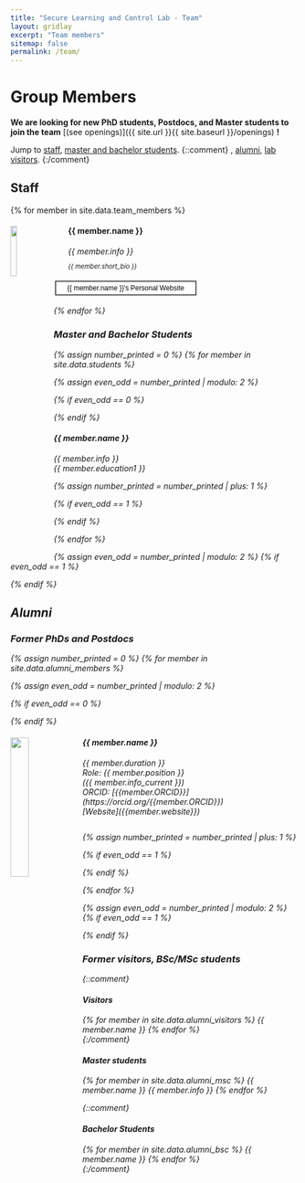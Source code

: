 ```yaml
---
title: "Secure Learning and Control Lab - Team"
layout: gridlay
excerpt: "Team members"
sitemap: false
permalink: /team/
---
```


<style>

.button {
    clear: left;
    background-color: #4CAF50; /* Green */
    border: none;
    color: white;
    padding: 4px 20px;
    text-align: center;
    text-decoration: none;
    display: inline-block;
    font-size: 12px;
    margin: 4px 2px;
    -webkit-transition-duration: 0.4s; /* Safari */
    transition-duration: 0.4s;
    cursor: pointer;
}

.black {
    background-color: white;
    color: black;
    border: 2px solid #555555;
}

</style>

# Group Members

 **We are  looking for new PhD students, Postdocs, and Master students to join the team** [(see openings)]({{ site.url }}{{ site.baseurl }}/openings) **!**


Jump to [staff](#staff), [master and bachelor students](#master-and-bachelor-students).
{::comment}
, [alumni](#alumni), [lab visitors](#lab-visitors).
{:/comment}


## Staff
{% for member in site.data.team_members %}

<div class="row">

<div class="col-sm-12 clearfix">
  <img src="{{ "" | relative_url }}/images/teampic/{{ member.photo }}" class="img-responsive" width="15%" style="float: left" />
  
  <div style='margin-left:20%;'>
  <h4>{{ member.name }}</h4>
  <i>{{ member.info }} <!--<br>email: <{{ member.email }}></i> -->
  
  <p style="font-size:.8em">{{ member.short_bio }}</p>
  </div>

  <p style="clear:both;"></p>
  <button class="button black" onclick="window.location.href='{{ member.website }}'" type="button">
  {{ member.name }}'s Personal Website</button>

</div>

</div>


{% endfor %}



### Master and Bachelor Students
{% assign number_printed = 0 %}
{% for member in site.data.students %}

{% assign even_odd = number_printed | modulo: 2 %}

{% if even_odd == 0 %}
<div class="row">
{% endif %}

<div class="col-sm-6 clearfix">
  <h4>{{ member.name }}</h4>
  <i>{{ member.info }}</i> <!-- <br>email: <{{ member.email }}></i> -->
  <br> {{ member.education1 }}
</div>

{% assign number_printed = number_printed | plus: 1 %}

{% if even_odd == 1 %}
</div>
{% endif %}

{% endfor %}

{% assign even_odd = number_printed | modulo: 2 %}
{% if even_odd == 1 %}
</div>
{% endif %}


## Alumni
### Former PhDs and Postdocs

{% assign number_printed = 0 %}
{% for member in site.data.alumni_members %}

{% assign even_odd = number_printed | modulo: 2 %}

{% if even_odd == 0 %}
<div class="row">
{% endif %}

<div class="col-sm-6 clearfix">
  <img src="{{ "" | relative_url }}/images/teampic/{{ member.photo }}" class="img-responsive" width="25%" style="float: left" />
  <h4>{{ member.name }}</h4>
  <i>{{ member.duration }} <br> Role: {{ member.position }}</i> 
  <br> ({{ member.info_current }}) 
  <br> ORCID: [{{member.ORCID}}](https://orcid.org/{{member.ORCID}})
  <br> [Website]({{member.website}})
  <ul style="overflow: hidden">

  </ul>
</div>

{% assign number_printed = number_printed | plus: 1 %}

{% if even_odd == 1 %}
</div>
{% endif %}

{% endfor %}

{% assign even_odd = number_printed | modulo: 2 %}
{% if even_odd == 1 %}
</div>
{% endif %}


### Former visitors, BSc/MSc students
<div class="row">

{::comment}
<div class="col-sm-4 clearfix">
<h4>Visitors</h4>
{% for member in site.data.alumni_visitors %}
{{ member.name }}
{% endfor %}
</div>
{:/comment}


<div class="col-sm-12 clearfix">
<h4>Master students</h4>
{% for member in site.data.alumni_msc %}
{{ member.name }}
<i>{{ member.info }}</i>
{% endfor %}
</div>

{::comment}
<div class="col-sm-4 clearfix">
<h4>Bachelor Students</h4>
{% for member in site.data.alumni_bsc %}
{{ member.name }}
{% endfor %}
</div>
{:/comment}

</div>

